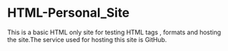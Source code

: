 # HTML-Personal_Site
This is a basic HTML only site for testing HTML tags , formats and hosting the site.The service used for hosting this site is GitHub.

